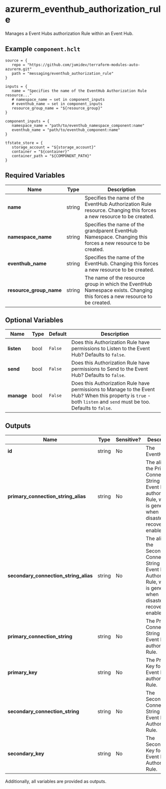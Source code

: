 # azurerm_eventhub_authorization_rule

Manages a Event Hubs authorization Rule within an Event Hub.

## Example `component.hclt`

```hcl
source = {
   repo = "https://github.com/jumidev/terraform-modules-auto-azurerm.git"   
   path = "messaging/eventhub_authorization_rule"   
}

inputs = {
   name = "Specifies the name of the EventHub Authorization Rule resource..."   
   # namespace_name → set in component_inputs
   # eventhub_name → set in component_inputs
   resource_group_name = "${resource_group}"   
}

component_inputs = {
   namespace_name = "path/to/eventhub_namespace_component:name"   
   eventhub_name = "path/to/eventhub_component:name"   
}

tfstate_store = {
   storage_account = "${storage_account}"   
   container = "${container}"   
   container_path = "${COMPONENT_PATH}"   
}

```

## Required Variables

| Name | Type |  Description |
| ---- | --------- |  ----------- |
| **name** | string |  Specifies the name of the EventHub Authorization Rule resource. Changing this forces a new resource to be created. | 
| **namespace_name** | string |  Specifies the name of the grandparent EventHub Namespace. Changing this forces a new resource to be created. | 
| **eventhub_name** | string |  Specifies the name of the EventHub. Changing this forces a new resource to be created. | 
| **resource_group_name** | string |  The name of the resource group in which the EventHub Namespace exists. Changing this forces a new resource to be created. | 

## Optional Variables

| Name | Type |  Default  |  Description |
| ---- | --------- |  ----------- | ----------- |
| **listen** | bool |  `False`  |  Does this Authorization Rule have permissions to Listen to the Event Hub? Defaults to `false`. | 
| **send** | bool |  `False`  |  Does this Authorization Rule have permissions to Send to the Event Hub? Defaults to `false`. | 
| **manage** | bool |  `False`  |  Does this Authorization Rule have permissions to Manage to the Event Hub? When this property is `true` - both `listen` and `send` must be too. Defaults to `false`. | 



## Outputs

| Name | Type | Sensitive? | Description |
| ---- | ---- | --------- | --------- |
| **id** | string | No  | The EventHub ID. | 
| **primary_connection_string_alias** | string | No  | The alias of the Primary Connection String for the Event Hubs authorization Rule, which is generated when disaster recovery is enabled. | 
| **secondary_connection_string_alias** | string | No  | The alias of the Secondary Connection String for the Event Hubs Authorization Rule, which is generated when disaster recovery is enabled. | 
| **primary_connection_string** | string | No  | The Primary Connection String for the Event Hubs authorization Rule. | 
| **primary_key** | string | No  | The Primary Key for the Event Hubs authorization Rule. | 
| **secondary_connection_string** | string | No  | The Secondary Connection String for the Event Hubs Authorization Rule. | 
| **secondary_key** | string | No  | The Secondary Key for the Event Hubs Authorization Rule. | 

Additionally, all variables are provided as outputs.
